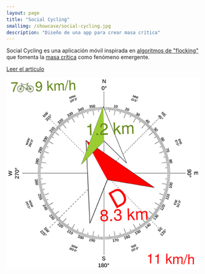```yaml
---
layout: page
title: "Social Cycling"
smallimg: /showcase/social-cycling.jpg
description: "Diseño de una app para crear masa crítica"
---
```


Social Cycling es una aplicación móvil inspirada en [algoritmos de "flocking"](https://en.wikipedia.org/wiki/Boids) que
fomenta la [masa crítica](https://es.wikipedia.org/wiki/Masa_Cr%C3%ADtica_(evento_ciclista)) como fenómeno emergente.

[Leer el artículo](https://www.frontiersin.org/articles/10.3389/frsc.2020.00036/full)

![](social-cycling.jpg)